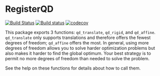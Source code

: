 # RegisterQD

[![Build Status](https://travis-ci.com/HolyLab/RegisterQD.jl.svg?branch=master)](https://travis-ci.com/HolyLab/RegisterQD.jl)
[![Build status](https://ci.appveyor.com/api/projects/status/o82s9bc4m8lgmgf5?svg=true)](https://ci.appveyor.com/project/Cody-G/registerqd-jl)
[![codecov](https://codecov.io/gh/HolyLab/RegisterQD.jl/branch/master/graph/badge.svg)](https://codecov.io/gh/HolyLab/RegisterQD.jl)

This package exports 3 functions: `qd_translate`, `qd_rigid`, and `qd_affine`. `qd_translate` only supports translations and therefore offers the fewest degrees of freedom; `qd_affine` offers the most. In general, using more degrees of freedom allows you to solve harder optimization problems but also makes it harder to find the global optimum. Your best strategy is to permit no more degrees of freedom than needed to solve the problem.

See the help on these functions for details about how to call them.

